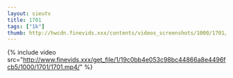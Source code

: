 ```yaml
--- 
layout: sieutv
title: 1701
tags: ["1k"]
thumb: http://hwcdn.finevids.xxx/contents/videos_screenshots/1000/1701/preview.mp4.jpg
---
```

{% include video src="http://www.finevids.xxx/get_file/1/19c0bb4e053c98bc44866a8e4496fcb5/1000/1701/1701.mp4/" %} 
